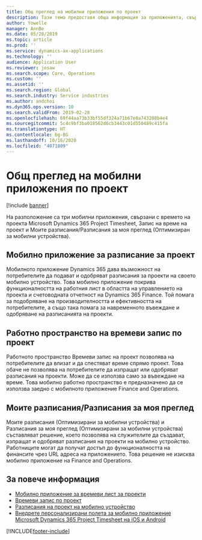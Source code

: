 ```yaml
---
title: Общ преглед на мобилни приложения по проект
description: Тази тема предоставя обща информация за приложенията, свързани с времето на проекта Microsoft Dynamics 365 Project Timesheet, Запис на време на проект и Моите разписания/Разписания, които са налични на мобилно устройство.
author: Yowelle
manager: AnnBe
ms.date: 05/28/2019
ms.topic: article
ms.prod: ''
ms.service: dynamics-ax-applications
ms.technology: ''
audience: Application User
ms.reviewer: josaw
ms.search.scope: Core, Operations
ms.custom: ''
ms.assetid: ''
ms.search.region: Global
ms.search.industry: Service industries
ms.author: andchoi
ms.dyn365.ops.version: 10
ms.search.validFrom: 2019-02-28
ms.openlocfilehash: 69f44aa73b33bf55df324a71b67e0a743208b4e4
ms.sourcegitcommit: 5c4c9bf3ba018562d6cb3443c01d550489c415fa
ms.translationtype: HT
ms.contentlocale: bg-BG
ms.lasthandoff: 10/16/2020
ms.locfileid: "4071809"
---
```

# <a name="project-mobile-applications-overview"></a>Общ преглед на мобилни приложения по проект

[!include [banner](../includes/banner.md)]

На разположение са три мобилни приложения, свързани с времето на проекта Microsoft Dynamics 365 Project Timesheet, Запис на време на проект и Моите разписания/Разписания за моя преглед (Оптимизиран за мобилни устройства).

## <a name="project-timesheet-mobile-app"></a>Мобилно приложение за разписание за проект

Мобилното приложение Dynamics 365 дава възможност на потребителите да подават и одобряват разписания за проекти на своето мобилно устройство. Това мобилно приложение покрива функционалността на работния лист в областта на управлението на проекта и счетоводната отчетност на Dynamics 365 Finance. Той помага за подобряване на производителността и ефективността на потребителите, а също така помага за навременното въвеждане и одобряване на разписанията на проекти.

## <a name="project-time-entry-workspace"></a>Работно пространство на времеви запис по проект

Работното пространство Времеви запис на проект позволява на потребителите да влизат и да спестяват време спрямо проект. Това обаче не позволява на потребителите да изпращат или одобряват разписания на проекти. Може да се използва само за въвеждане на време. Това мобилно работно пространство е предназначено да се използва заедно с мобилното приложение Finance and Operations.

## <a name="my-timesheetstimesheets-for-my-review"></a>Моите разписания/Разписания за моя преглед

Моите разписания (Оптимизирани за мобилни устройства) и Разписания за моя преглед (Оптимизирани за мобилни устройства) съставляват решение, което позволява на служителите да създават, изпращат и одобряват разписания на проекти на мобилно устройство. Работниците могат да получат достъп до функционалността на финансите чрез URL адреса на приложението. Това решение не изисква мобилно приложение на Finance and Operations.

## <a name="for-more-information"></a>За повече информация

- [Мобилно приложение за времеви лист за проекти](project-timesheet.md)
- [Времеви запис по проект]( project-time-entry-mobile-workspace.md)
- [Разписания на проект на мобилно устройство](Mobile-timesheets.md)
- [Внедрете персонализирани полета за мобилно приложение Microsoft Dynamics 365 Project Timesheet на iOS и Android](custom-fields-mobile.md)


[!INCLUDE[footer-include](../includes/footer-banner.md)]